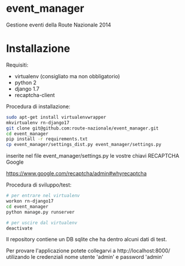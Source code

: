 event_manager
==================
Gestione eventi della Route Nazionale 2014


Installazione
=============
Requisiti:

* virtualenv (consigliato ma non obbligatorio)
* python 2
* django 1.7
* recaptcha-client

Procedura di installazione:

```sh
sudo apt-get install virtualenvwrapper
mkvirtualenv rn-django17
git clone git@github.com:route-nazionale/event_manager.git
cd event_manager
pip install -r requirements.txt
cp event_manager/settings_dist.py event_manager/settings.py
```
inserite nel file event_manager/settings.py le vostre chiavi RECAPTCHA Google

https://www.google.com/recaptcha/admin#whyrecaptcha

Procedura di sviluppo/test:

```sh
# per entrare nel virtualenv
workon rn-django17
cd event_manager
python manage.py runserver

# per uscire dal virtualenv
deactivate
```

Il repository contiene un DB sqlite che ha dentro alcuni dati di test.

Per provare l'applicazione potete collegarvi a http://localhost:8000/
utilizando le credenziali nome utente 'admin' e password 'admin'

